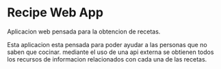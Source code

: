 # Recipe Web App
Aplicacion web pensada para la obtencion de recetas.

Esta aplicacion esta pensada para poder ayudar a las personas que no saben que cocinar.
mediante el uso de una api externa se obtienen todos los recursos de informacion relacionados con cada una de las recetas.
